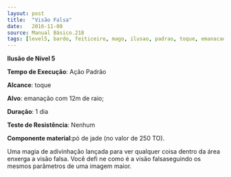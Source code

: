 ```yaml
---
layout: post
title:  "Visão Falsa"
date:   2016-11-08
source: Manual Básico.218
tags: [level5, bardo, feiticeiro, mago, ilusao, padrao, toque, emanacao, dia, nenhum, componente]
---
```


**Ilusão de Nível 5**

**Tempo de Execução**: Ação Padrão

**Alcance**: toque

**Alvo**: emanação com 12m de raio;

**Duração**: 1 dia

**Teste de Resistência**: Nenhum

**Componente material**:pó de jade (no valor de 250 TO).

Uma magia de adivinhação lançada para ver qualquer coisa dentro da área enxerga a visão falsa. Você defi ne como é a visão falsaseguindo os mesmos parâmetros de uma imagem maior.
